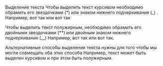 Выделение текста
Чтобы выделить текст курсивом необходимо обрамить его звездочками (*) или знаком нижнего подчеркивания (_) . Например, вот так или вот так

Чтобы выделить текст полужирным, необходимо обрамить его двойными звездочками (**) или двойным знаком нижнего подчеркивания (__) Например, вот так или вот так.

Альтернативные способы выделения текста нужны для того чтобы мы могли совмещать оба этих способа Например, текст может быть выделен курсивом и при этом быть полужирным.


